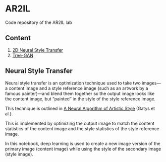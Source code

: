 # AR2IL
Code repository of the AR2IL lab

## Content
1. [2D Neural Style Transfer](#neuralstyle)
2. [Tree-GAN](#treegan)

<a name="neuralstyle"></a>
## Neural Style Transfer
Neural style transfer is an optimization technique used to take two images—a content image and a style reference image (such as an artwork by a famous painter)—and blend them together so the output image looks like the content image, but “painted” in the style of the style reference image. 

This technique is outlined in <a href="https://arxiv.org/abs/1508.06576" class="external">A Neural Algorithm of Artistic Style</a> (Gatys et al.).

This is implemented by optimizing the output image to match the content statistics of the content image and the style statistics of the style reference image. 

In this notebook, deep learning is used to create a new image version of the primary image (content image) while using the style of the secondary image (style image).
